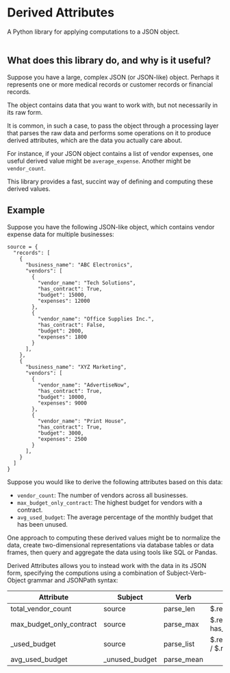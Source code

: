 # Derived Attributes
A Python library for applying computations to a JSON object.<br><br>


## What does this library do, and why is it useful?

Suppose you have a large, complex JSON (or JSON-like) object.  Perhaps it represents one or more medical records or customer records or financial records.

The object contains data that you want to work with, but not necessarily in its raw form.

It is common, in such a case, to pass the object through a processing layer that parses the raw data and performs some operations on it to produce derived attributes, which are the data you actually care about.

For instance, if your JSON object contains a list of vendor expenses, one useful derived value might be `average_expense`.  Another might be `vendor_count`.

This library provides a fast, succint way of defining and computing these derived values.


## Example

Suppose you have the following JSON-like object, which contains vendor expense data for multiple businesses:

```
source = {
  "records": [
    {
      "business_name": "ABC Electronics",
      "vendors": [
        {
          "vendor_name": "Tech Solutions",
          "has_contract": True,
          "budget": 15000,
          "expenses": 12000
        },
        {
          "vendor_name": "Office Supplies Inc.",
          "has_contract": False,
          "budget": 2000,
          "expenses": 1800
        }
      ],
    },
    {
      "business_name": "XYZ Marketing",
      "vendors": [
        {
          "vendor_name": "AdvertiseNow",
          "has_contract": True,
          "budget": 10000,
          "expenses": 9000
        },
        {
          "vendor_name": "Print House",
          "has_contract": True,
          "budget": 3000,
          "expenses": 2500
        }
      ],
    }
  ]
}
```

Suppose you would like to derive the following attributes based on this data:

* `vendor_count`: The number of vendors across all businesses.
* `max_budget_only_contract`: The highest budget for vendors with a contract.
* `avg_used_budget`: The average percentage of the monthly budget that has been unused.

One approach to computing these derived values might be to normalize the data, create two-dimensional representations via database tables or data frames, then query and aggregate the data using tools like SQL or Pandas.

Derived Attributes allows you to instead work with the data in its JSON form, specifying the computions using a combination of Subject-Verb-Object grammar and JSONPath syntax:

| Attribute                    | Subject        | Verb             | Object                                                              |
| ---------------------------- | -------------  | ---------------- | ------------------------------------------------------------------- |
| total_vendor_count           | source         | parse_len        | $.records[*].vendors                                                |
| max_budget_only_contract     | source         | parse_max        | $.records[*].vendors[?has_contract = true)].budget                  |
| _used_budget                 | source         | parse_list       | $.records[*].vendors[*].expenses / $.records[*].vendors[*].budget   |
| avg_used_budget              | _unused_budget | parse_mean       |                                                                     |








